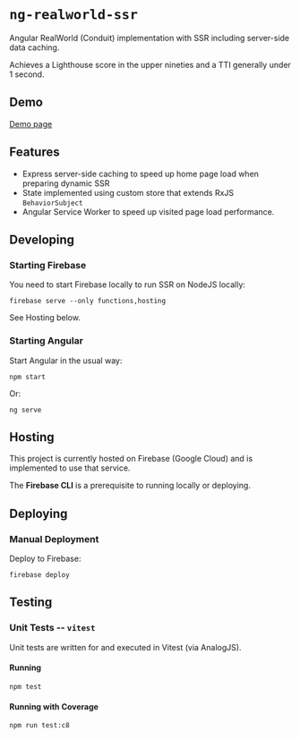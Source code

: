 # `ng-realworld-ssr`

Angular RealWorld (Conduit) implementation with SSR including server-side data caching.

Achieves a Lighthouse score in the upper nineties and a TTI generally under 1 second.

## Demo
[Demo page](https://ng-realworld-ssr-project.web.app/)

## Features
- Express server-side caching to speed up home page load when preparing dynamic SSR
- State implemented using custom store that extends RxJS `BehaviorSubject`
- Angular Service Worker to speed up visited page load performance.

## Developing

### Starting Firebase
You need to start Firebase locally to run SSR on NodeJS locally:
```
firebase serve --only functions,hosting
```

See Hosting below.

### Starting Angular
Start Angular in the usual way:
```
npm start
```
Or:
```
ng serve
```

## Hosting

This project is currently hosted on Firebase (Google Cloud) and is implemented to use that service.

The **Firebase CLI** is a prerequisite to running locally or deploying.

## Deploying

### Manual Deployment
Deploy to Firebase:
```
firebase deploy
```

## Testing

### Unit Tests -- `vitest`

Unit tests are written for and executed in Vitest (via AnalogJS).

#### Running 
```
npm test
```

#### Running with Coverage
```
npm run test:c8
```

